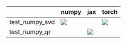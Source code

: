 |                | numpy                                                                                                                                                                              | jax                                                                                                                                                                                    | torch                                                                                                                                                                              |
|:---------------|:-----------------------------------------------------------------------------------------------------------------------------------------------------------------------------------|:---------------------------------------------------------------------------------------------------------------------------------------------------------------------------------------|:-----------------------------------------------------------------------------------------------------------------------------------------------------------------------------------|
| test_numpy_svd | <a href="https://github.com/unifyai/ivy/actions/runs/3709219182/jobs/6287613466" rel="noopener noreferrer" target="_blank"><img src=https://img.shields.io/badge/-failure-red></a> |                                                                                                                                                                                        | <a href="https://github.com/unifyai/ivy/actions/runs/3739227661/jobs/6346184605" rel="noopener noreferrer" target="_blank"><img src=https://img.shields.io/badge/-failure-red></a> |
| test_numpy_qr  |                                                                                                                                                                                    | <a href="https://github.com/unifyai/ivy/actions/runs/3727915772/jobs/6322480298" rel="noopener noreferrer" target="_blank"><img src=https://img.shields.io/badge/-success-success></a> |                                                                                                                                                                                    |